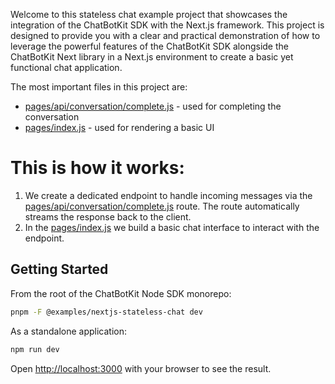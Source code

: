 Welcome to this stateless chat example project that showcases the integration of the ChatBotKit SDK with the Next.js framework. This project is designed to provide you with a clear and practical demonstration of how to leverage the powerful features of the ChatBotKit SDK alongside the ChatBotKit Next library in a Next.js environment to create a basic yet functional chat application.

The most important files in this project are:

- [pages/api/conversation/complete.js](pages/api/conversation/complete.js) - used for completing the conversation
- [pages/index.js](pages/index.js) - used for rendering a basic UI

# This is how it works:

1. We create a dedicated endpoint to handle incoming messages via the [pages/api/conversation/complete.js](pages/api/conversation/complete.js) route. The route automatically streams the response back to the client.
2. In the [pages/index.js](pages/index.js) we build a basic chat interface to interact with the endpoint.

## Getting Started

From the root of the ChatBotKit Node SDK monorepo:

```bash
pnpm -F @examples/nextjs-stateless-chat dev
```

As a standalone application:

```bash
npm run dev
```

Open [http://localhost:3000](http://localhost:3000) with your browser to see the result.
